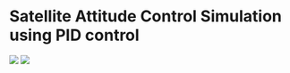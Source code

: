 # Satellite Attitude Control Simulation using PID control

<img src="./Simulation.png)">
<img src="./Result.png)">
